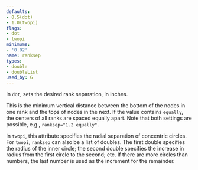 ```yaml
---
defaults:
- 0.5(dot)
- 1.0(twopi)
flags:
- dot
- twopi
minimums:
- '0.02'
name: ranksep
types:
- double
- doubleList
used_by: G
---
```

In `dot`, sets the desired rank separation, in inches.

This is the minimum vertical distance between the bottom of the nodes in one
rank and the tops of nodes in the next. If the value contains `equally`, the
centers of all ranks are spaced equally apart. Note that both
settings are possible, e.g., `ranksep="1.2 equally"`.

In `twopi`, this attribute specifies the radial separation of concentric circles.
For `twopi`, `ranksep` can also be a list of doubles. The first double specifies
the radius of the inner circle; the second double specifies the increase in
radius from the first circle to the second; etc. If there are more circles than
numbers, the last number is used as the increment for the remainder.
